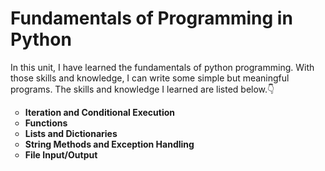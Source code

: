 <h1>Fundamentals of Programming in Python</h1>
  <p>In this unit, I have learned the fundamentals of python programming. With those skills and knowledge, I can write some simple but meaningful programs. The skills and knowledge I learned are listed below.👇</p>
<ul style="list-style-type:circle;">
  <li><b>Iteration and Conditional Execution</b></li>
  <li><b>Functions</b></li>
  <li><b>Lists and Dictionaries</b></li>
  <li><b>String Methods and Exception Handling</b></li>
  <li><b>File Input/Output</b></li>
</ul>
